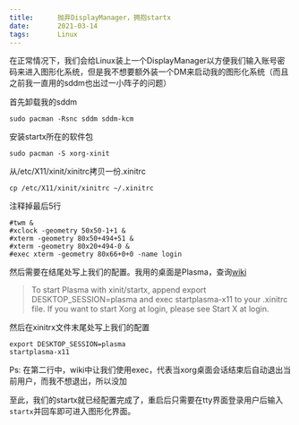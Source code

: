 ```yaml
---
title:      抛弃DisplayManager，拥抱startx
date:       2021-03-14
tags:       Linux
---
```


在正常情况下，我们会给Linux装上一个DisplayManager以方便我们输入账号密码来进入图形化系统，但是我不想要额外装一个DM来启动我的图形化系统（而且之前我一直用的sddm也出过一小阵子的问题）

首先卸载我的sddm

```shell
sudo pacman -Rsnc sddm sddm-kcm
```

安装startx所在的软件包

```shell
sudo pacman -S xorg-xinit
```

从/etc/X11/xinit/xinitrc拷贝一份.xinitrc

```shell
cp /etc/X11/xinit/xinitrc ~/.xinitrc
```

注释掉最后5行

```
#twm &
#xclock -geometry 50x50-1+1 &
#xterm -geometry 80x50+494+51 &
#xterm -geometry 80x20+494-0 &
#exec xterm -geometry 80x66+0+0 -name login
```

然后需要在结尾处写上我们的配置。我用的桌面是Plasma，查询[wiki](https://wiki.archlinux.org/index.php/KDE#From_the_console)

> To start Plasma with xinit/startx, append export DESKTOP_SESSION=plasma and exec startplasma-x11 to your .xinitrc file. If you want to start Xorg at login, please see Start X at login.

然后在xinitrx文件末尾处写上我们的配置

```
export DESKTOP_SESSION=plasma
startplasma-x11
```
Ps: 在第二行中，wiki中让我们使用exec，代表当xorg桌面会话结束后自动退出当前用户，而我不想退出，所以没加

至此，我们的startx就已经配置完成了，重启后只需要在tty界面登录用户后输入```startx```并回车即可进入图形化界面。
